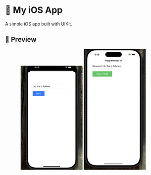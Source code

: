 # 🚀 My iOS App

A simple iOS app built with UIKit.

## 📱 Preview

<p align="center">
  <img src="Screenshots/Image1.png" alt="Screenshot 1" width="200"/>
  <img src="Screenshots/Image2.png" alt="Screenshot 2" width="200"/>
</p>

